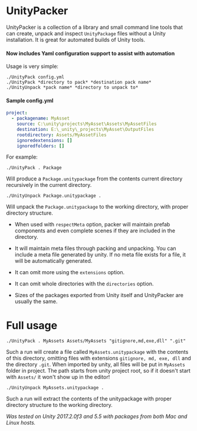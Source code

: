# UnityPacker

UnityPacker is a collection of a library and small command line tools that can create, unpack and inspect `UnityPackage` files without a Unity installation. It is great for automated builds of Unity tools.

#### Now includes Yaml configuration support to assist with automation

Usage is very simple:

	./UnityPack config.yml
    ./UnityPack *directory to pack* *destination pack name*
    ./UnityUnpack *pack name* *directory to unpack to*
    
#### Sample config.yml

```yml
project: 
  - packagename: MyAsset
    source: C:\unity\projects\MyAsset\Assets\MyAssetFiles
    destination: E:\_unity\_projects\MyAsset\OutputFiles
    rootdirectory: Assets/MyAssetFiles
    ignoredextensions: []
    ignoredfolders: []

```

For example:

    ./UnityPack . Package
    
Will produce a `Package.unitypackage` from the contents current directory recursively in the current directory.

    ./UnityUnpack Package.unitypackage .

Will unpack the `Package.unitypackage` to the working directory, with proper directory structure.

+ When used with `respectMeta` option, packer will maintain prefab components 
and even complete scenes if they are included in the directory.

+ It will maintain meta files through packing and unpacking. You can include a meta file generated by unity.
If no meta file exists for a file, it will be automatically generated.

+ It can omit more using the `extensions` option. 

+ It can omit whole directories with the `directories` option.

+ Sizes of the packages exported from Unity itself and UnityPacker are usually the same.

# Full usage

	./UnityPack . MyAssets Assets/MyAssets "gitignore,md,exe,dll" ".git"

Such a run will create a file called `MyAssets.unitypackage` with the contents of this directory,
omitting files with extensions `gitignore, md, exe, dll` and the directory `.git`. When imported
by unity, all files will be put in `MyAssets` folder in project. The path starts from unity project
root, so if it doesn't start with `Assets/` it won't show up in the editor!

	./UnityUnpack MyAssets.unitypackage .

Such a run will extract the contents of the unitypackage with proper directory structure to
the working directory.

*Was tested on Unity 2017.2.0f3 and 5.5 with packages from both Mac and Linux hosts.*
